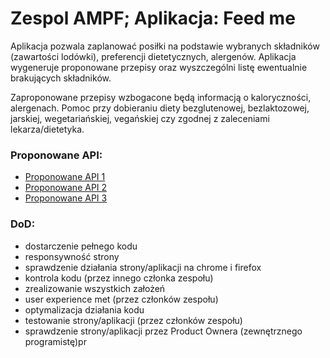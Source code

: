 # Zespol AMPF; Aplikacja: Feed me

Aplikacja pozwala zaplanować posiłki na podstawie wybranych składników (zawartości lodówki),
preferencji dietetycznych, alergenów. Aplikacja wygeneruje proponowane przepisy oraz wyszczególni
listę ewentualnie brakujących składników.

Zaproponowane przepisy wzbogacone będą informacją o kaloryczności, alergenach.
Pomoc przy dobieraniu diety bezglutenowej, bezlaktozowej, jarskiej, wegetariańskiej, vegańskiej
czy zgodnej z zaleceniami lekarza/dietetyka.

### Proponowane API:

- [Proponowane API 1](https://spoonacular.com/food-api)
- [Proponowane API 2](http://food2fork.com/about/api)
- [Proponowane API 3](https://www.programmableweb.com/category/nutrition/api)

### DoD: 
- dostarczenie pełnego kodu
- responsywność strony
- sprawdzenie działania strony/aplikacji na chrome i firefox
- kontrola kodu (przez innego członka zespołu) 
- zrealizowanie wszystkich założeń
- user experience met (przez członków zespołu)
- optymalizacja działania kodu
- testowanie strony/aplikacji (przez członków zespołu)
- sprawdzenie strony/aplikacji przez Product Ownera (zewnętrznego programistę)pr